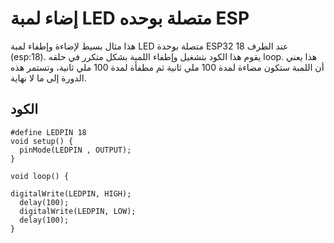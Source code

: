 # إضاء لمبة LED متصلة بوحده ESP 
هذا مثال بسيط لإضاءة وإطفاء لمبة LED متصلة بوحدة ESP32 عند الطرف 18 (esp:18). يقوم هذا الكود بتشغيل وإطفاء اللمبة بشكل متكرر في حلقه loop. هذا يعني أن اللمبة ستكون مضاءة لمدة 100 ملي ثانية ثم مطفأة لمدة 100 ملي ثانية، وتستمر هذه الدورة إلى ما لا نهاية.
## الكود
```
#define LEDPIN 18
void setup() {
  pinMode(LEDPIN , OUTPUT);
}

void loop() {

digitalWrite(LEDPIN, HIGH);
  delay(100); 
  digitalWrite(LEDPIN, LOW);
  delay(100);
}
``` 
